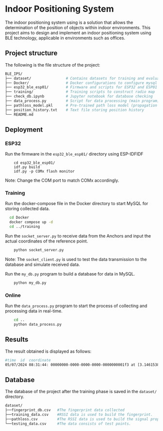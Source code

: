 
# Indoor Positioning System
The indoor positioning system using is a solution that allows the determination of the position of objects within indoor environments. This project aims to design and implement an indoor positioning system using BLE technology, applicable in environments such as offices.


## Project structure
The following is the file structure of the project:
```bash
BLE_IPS/
├── dataset/                # Contains datasets for training and evaluation
├── Docker/                 # Docker configurations to configure mysql for data collection
├── esp32_ble_esp01/        # Firmware and scripts for ESP32 and ESP01 devices
├── training/               # Training scripts to construct radio map
├── check_db.ipynb          # Jupyter notebook for database checking
├── data_process.py         # Script for data processing (main program)
├── pathloss_model.pkl      # Pre-trained path loss model (propagation model)
├── position_history.txt    # Text file storing position history
└── README.md 
```
## Deployment
### ESP32
Run the firmware in the `esp32_ble_esp01/` directory using ESP-IDFIDF
```esp-idf
    cd esp32_ble_esp01/
    idf.py build
    idf.py -p COMx flash monitor
```
Note: Change the COM port to match COMx accordingly.
### Training
Run the docker-compose file in the Docker directory to start MySQL for storing collected data.
```bash
  cd Docker 
  docker compose up -d
  cd ../training
```
Run the `socket_server.py` to receive data from the Anchors and input the actual coordinates of the reference point.
```bash
    python socket_server.py
```
Note: The `socket_client.py` is used to test the data transmission to the database and simulate received data.

Run the `my_db.py` program to build a database for data in MySQL.
```bash
    python my_db.py
```

### Online 
Run the `data_process.py` program to start the process of collecting and processing data in real-time.
```bash
    cd ..
    python data_process.py
```



## Results
The result obtained is displayed as follows:
```bash
#time  id  coordinate
05/07/2024 08:31:44: 00000000-0000-0000-0000-0000000001f3 at [3.1461538  2.55285382]

```



## Database
The database of the project after the training phase is saved in the `dataset/` directory.
```bash
dataset/
├──fingerprint_db.csv   #The fingerprint data collected
├──training_data.csv    #RSSI data is used to build the fingerprint.
├──pathloss.csv         #The RSSI data is used to build the signal propagation model.
└──testing_data.csv     #The data consists of test points.

```